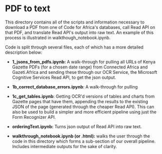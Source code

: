 # PDF to text

This directory contains all of the scripts and information necessary to download a PDF from one of Code for Africa's databases, call Read API on that PDF, and translate Read API's output into raw text. An example of this process is illustrated in walkthough_notebook.ipynb. 

Code is split through several files, each of which has a more detailed description below:

* **1_jsons_from_pdfs.ipynb:** A walk-through for pulling all URLs of Kenya Gazette PDFs (for a chosen date range) from Connected Africa and Gazeti.Africa and sending these through our OCR Service, the Microsoft Cognitive Services Read API, to get the json output. 

* **1b_correct_database_errors.ipynb**: A walk-through for pulling 

* **1c_get_tables.ipynb**: Getting OCR'd versions of tables and charts from Gazette pages that have them, appending the results to the existing JSON of the page (generated through the cheaper Read API). This can also be used to build a simpler and more efficient pipeline using just the Form Recognizer API. 

* **orderingText.ipynb:** Turns json output of Read API into raw text.

* **walkthrough_notebook.ipynb (or .html):** walks the user through the code in this directory which forms a sub-section of our overall pipeline. Includes intermediate outputs for the sake of clarity.